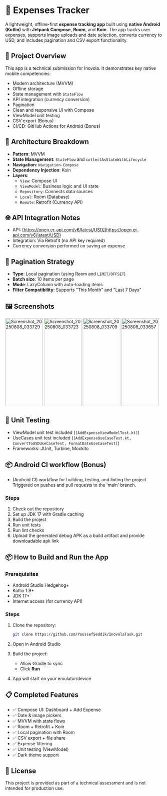 # 💸 Expenses Tracker

A lightweight, offline-first **expense tracking app** built using **native Android (Kotlin)** with **Jetpack Compose**, **Room**, and **Koin**. The app tracks user expenses, supports image uploads and date selection, converts currency to USD, and includes pagination and CSV export functionality.

## 🚀 Project Overview

This app is a technical submission for Inovola. It demonstrates key native mobile competencies:
- Modern architecture (MVVM)
- Offline storage
- State management with `StateFlow`
- API integration (currency conversion)
- Pagination
- Clean and responsive UI with Compose
- ViewModel unit testing
- CSV export (Bonus)
- CI/CD: GitHub Actions for Android (Bonus)

## 🧱 Architecture Breakdown

- **Pattern**: MVVM
- **State Management**: `StateFlow` and `collectAsStateWithLifecycle`
- **Navigation**: `Navigation-Compose`
- **Dependency Injection**: Koin
- **Layers**:
  - `View`: Compose UI
  - `ViewModel`: Business logic and UI state
  - `Repository`: Connects data sources
  - `Local`: Room (Database)
  - `Remote`: Retrofit (Currency API)

## 🌐 API Integration Notes

- API: [https://open.er-api.com/v6/latest/USD](https://open.er-api.com/v6/latest/USD)
- Integration: Via Retrofit (no API key required)
- Currency conversion performed on saving an expense

## 🔄 Pagination Strategy

- **Type**: Local pagination (using Room and `LIMIT/OFFSET`)
- **Batch size**: 10 items per page
- **Mode**: LazyColumn with auto-loading items
- **Filter Compatibility**: Supports "This Month" and "Last 7 Days"

## 🖼️ Screenshots

<img width="120" height="280" alt="Screenshot_20250808_033729" src="https://github.com/user-attachments/assets/9c821f77-621a-4746-9eef-c0c05da00158" />
<img width="120" height="280" alt="Screenshot_20250808_033723" src="https://github.com/user-attachments/assets/76766bc8-6528-40ec-8f85-0b845c4fde6c" />
<img width="120" height="280" alt="Screenshot_20250808_033709" src="https://github.com/user-attachments/assets/7ad2da9d-9524-453f-9450-a60e21faa27c" />
<img width="120" height="280" alt="Screenshot_20250808_033657" src="https://github.com/user-attachments/assets/796b3d5e-81d4-4b7e-8a2a-3ef671bfb71f" />

## 🧪 Unit Testing

- ViewModel unit test included (`[AddExpenseViewModelTest.kt]`)
- UseCases unit test included (`[AddExpenseUseCaseTest.kt, ConvertToUSDUseCaseTest, FormatDateUseCaseTest]`)
- Frameworks: JUnit, Turbine, Mockito

## 📦 Android CI workflow (Bonus) 
- (Android CI) workflow for building, testing, and linting the project
  Triggered on pushes and pull requests to the 'main' branch.
### Steps
1. Check out the repository
2. Set up JDK 17 with Gradle caching
3. Build the project
4. Run unit tests
5. Run lint checks
6. Upload the generated debug APK as a build artifact and provide downloadable apk link
    
   
## 📦 How to Build and Run the App

### Prerequisites
- Android Studio Hedgehog+
- Kotlin 1.9+
- JDK 17+
- Internet access (for currency API)

### Steps

1. Clone the repository:
   ```bash
   git clone https://github.com/YoussefSeddik/InovolaTask.git
   ```

2. Open in Android Studio

3. Build the project:
   - Allow Gradle to sync
   - Click **Run**

4. App will start on your emulator/device

## 📋 Completed Features

- ✅ Compose UI: Dashboard + Add Expense
- ✅ Date & image pickers
- ✅ MVVM with state flows
- ✅ Room + Retrofit + Koin
- ✅ Local pagination with Room
- ✅ CSV export + file share
- ✅ Expense filtering
- ✅ Unit testing (ViewModel)
- ✅ Dark theme support

## 📄 License

This project is provided as part of a technical assessment and is not intended for production use.

